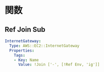 # 関数

## Ref Join Sub



```yaml
InternetGateway:
  Type: AWS::EC2::InternetGateway
  Properties:
    Tags:
    - Key: Name 
      Value: !Join ['-', [!Ref Env, 'ig']]
```

